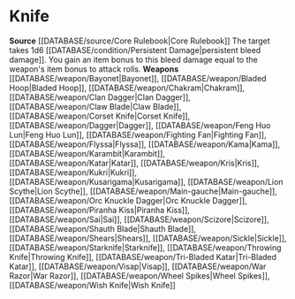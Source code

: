 ﻿---
id: '9'
name: Knife
rarity: Common
rus_type_level: null
source: '[[DATABASE/source/Core Rulebook|Core Rulebook]]'
trait: null
type: Weapon Critical Specialization

---
# Knife

**Source** [[DATABASE/source/Core Rulebook|Core Rulebook]] 
The target takes 1d6 [[DATABASE/condition/Persistent Damage|persistent bleed damage]]. You gain an item bonus to this bleed damage equal to the weapon's item bonus to attack rolls.
**Weapons** [[DATABASE/weapon/Bayonet|Bayonet]], [[DATABASE/weapon/Bladed Hoop|Bladed Hoop]], [[DATABASE/weapon/Chakram|Chakram]], [[DATABASE/weapon/Clan Dagger|Clan Dagger]], [[DATABASE/weapon/Claw Blade|Claw Blade]], [[DATABASE/weapon/Corset Knife|Corset Knife]], [[DATABASE/weapon/Dagger|Dagger]], [[DATABASE/weapon/Feng Huo Lun|Feng Huo Lun]], [[DATABASE/weapon/Fighting Fan|Fighting Fan]], [[DATABASE/weapon/Flyssa|Flyssa]], [[DATABASE/weapon/Kama|Kama]], [[DATABASE/weapon/Karambit|Karambit]], [[DATABASE/weapon/Katar|Katar]], [[DATABASE/weapon/Kris|Kris]], [[DATABASE/weapon/Kukri|Kukri]], [[DATABASE/weapon/Kusarigama|Kusarigama]], [[DATABASE/weapon/Lion Scythe|Lion Scythe]], [[DATABASE/weapon/Main-gauche|Main-gauche]], [[DATABASE/weapon/Orc Knuckle Dagger|Orc Knuckle Dagger]], [[DATABASE/weapon/Piranha Kiss|Piranha Kiss]], [[DATABASE/weapon/Sai|Sai]], [[DATABASE/weapon/Scizore|Scizore]], [[DATABASE/weapon/Shauth Blade|Shauth Blade]], [[DATABASE/weapon/Shears|Shears]], [[DATABASE/weapon/Sickle|Sickle]], [[DATABASE/weapon/Starknife|Starknife]], [[DATABASE/weapon/Throwing Knife|Throwing Knife]], [[DATABASE/weapon/Tri-Bladed Katar|Tri-Bladed Katar]], [[DATABASE/weapon/Visap|Visap]], [[DATABASE/weapon/War Razor|War Razor]], [[DATABASE/weapon/Wheel Spikes|Wheel Spikes]], [[DATABASE/weapon/Wish Knife|Wish Knife]]